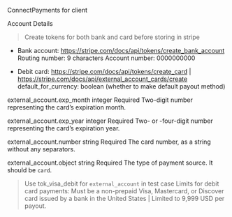 ConnectPayments for client

Account Details

> Create tokens for both bank and card before storing in stripe

- Bank account: <https://stripe.com/docs/api/tokens/create_bank_account>
Routing number: 9 characters
Account number: 0000000000

- Debit card: <https://stripe.com/docs/api/tokens/create_card> | <https://stripe.com/docs/api/external_account_cards/create>
default_for_currency: boolean (whether to make default payout method)

external_account.exp_month
integer
Required
Two-digit number representing the card’s expiration month.

external_account.exp_year
integer
Required
Two- or -four-digit number representing the card’s expiration year.

external_account.number
string
Required
The card number, as a string without any separators.

external_account.object
string
Required
The type of payment source. It should be `card`.

> Use tok_visa_debit for `external_account` in test case
> Limits for debit card payments: Must be a non-prepaid Visa, Mastercard, or Discover card issued by a bank in the United States | Limited to 9,999 USD per payout.
